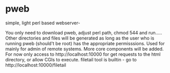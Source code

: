 # pweb
simple, light perl based webserver-  

You only need to download pweb, adjust perl path, chmod 544 and run.....
Other directories and files will be generated as long as the user who is running pweb (should't be root)
has the appropriate permisssions.
Used for mainly for admin of remote systems.  More core components will be added. For now only
access to  http://localhost:10000 for get requests to the html directory, or allow CGIs to execute.
filetail tool is builtin - go to http://localhost:10000/filetail 



